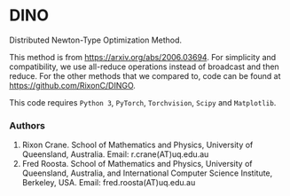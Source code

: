 # DINO
Distributed Newton-Type Optimization Method.

This method is from https://arxiv.org/abs/2006.03694.
For simplicity and compatibility, we use all-reduce operations instead of broadcast and then reduce. 
For the other methods that we compared to, code can be found at https://github.com/RixonC/DINGO.

This code requires `Python 3`, `PyTorch`, `Torchvision`, `Scipy` and `Matplotlib`.

### Authors
1. Rixon Crane. School of Mathematics and Physics, University of Queensland, Australia. Email: r.crane(AT)uq.edu.au
2. Fred Roosta. School of Mathematics and Physics, University of Queensland, Australia, and International Computer Science Institute, Berkeley, USA. Email: fred.roosta(AT)uq.edu.au
